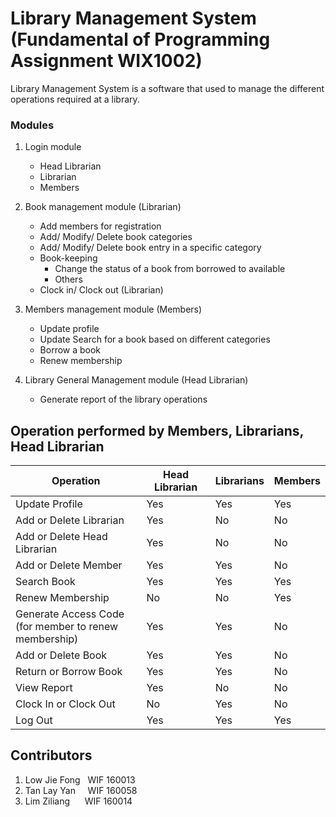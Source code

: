 # Library Management System <br> (Fundamental of Programming Assignment WIX1002)
Library Management System is a software that used to manage the different operations required at a library.

### Modules
1. Login module
    * Head Librarian
    * Librarian
    * Members

2. Book management module (Librarian)
    * Add members for registration
    * Add/ Modify/ Delete book categories
    * Add/ Modify/ Delete book entry in a specific category
    * Book-keeping
      *  Change the status of a book from borrowed to available
      * Others
    * Clock in/ Clock out (Librarian)

3. Members management module (Members)
    * Update profile
    * Update Search for a book based on different categories
    * Borrow a book
    * Renew membership

4. Library General Management module (Head Librarian)
    * Generate report of the library operations 

##  Operation performed by Members, Librarians, Head Librarian

| Operation  | Head Librarian  | Librarians  | Members |
|---|---|---|---|
| Update Profile  | Yes | Yes | Yes |
| Add or Delete Librarian  | Yes | No | No |
| Add or Delete Head Librarian | Yes | No | No |
| Add or Delete Member  | Yes | Yes | No |
| Search Book  | Yes | Yes | Yes |
| Renew Membership  | No | No | Yes |
| Generate Access Code <br> (for member to renew membership)  | Yes | Yes | No |
| Add or Delete Book  | Yes | Yes | No |
| Return or Borrow Book  | Yes | Yes | No |
| View Report | Yes | No | No |
| Clock In or Clock Out | No | Yes | No |
| Log Out | Yes | Yes | Yes |

## Contributors
1. Low Jie Fong &nbsp;&nbsp;WIF 160013
2. Tan Lay Yan &nbsp;&nbsp;&nbsp;&nbsp;WIF 160058
3. Lim Ziliang &nbsp;&nbsp;&nbsp;&nbsp;&nbsp;WIF 160014

